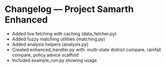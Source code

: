 # Changelog — Project Samarth Enhanced
- Added live fetching with caching (data_fetcher.py)
- Added fuzzy matching utilities (matching.py)
- Added analysis helpers (analysis.py)
- Created enhanced_handler.py with: multi-state district compare, rainfall compare, policy advice scaffold
- Included example_run.py showing usage
